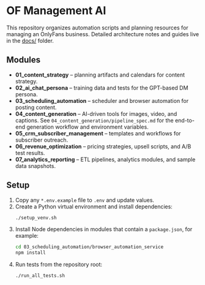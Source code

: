 # OF Management AI

This repository organizes automation scripts and planning resources for managing an OnlyFans business. Detailed architecture notes and guides live in the [docs/](docs/) folder.

## Modules

- **01_content_strategy** – planning artifacts and calendars for content strategy.
- **02_ai_chat_persona** – training data and tests for the GPT-based DM persona.
- **03_scheduling_automation** – scheduler and browser automation for posting content.
- **04_content_generation** – AI-driven tools for images, video, and captions.
  See `04_content_generation/pipeline_spec.md` for the end-to-end generation workflow and environment variables.
- **05_crm_subscriber_management** – templates and workflows for subscriber outreach.
- **06_revenue_optimization** – pricing strategies, upsell scripts, and A/B test results.
- **07_analytics_reporting** – ETL pipelines, analytics modules, and sample data snapshots.

## Setup

1. Copy any `*.env.example` file to `.env` and update values.
2. Create a Python virtual environment and install dependencies:
   ```bash
   ./setup_venv.sh
   ```
3. Install Node dependencies in modules that contain a `package.json`, for example:
   ```bash
   cd 03_scheduling_automation/browser_automation_service
   npm install
   ```
4. Run tests from the repository root:
   ```bash
   ./run_all_tests.sh
   ```

